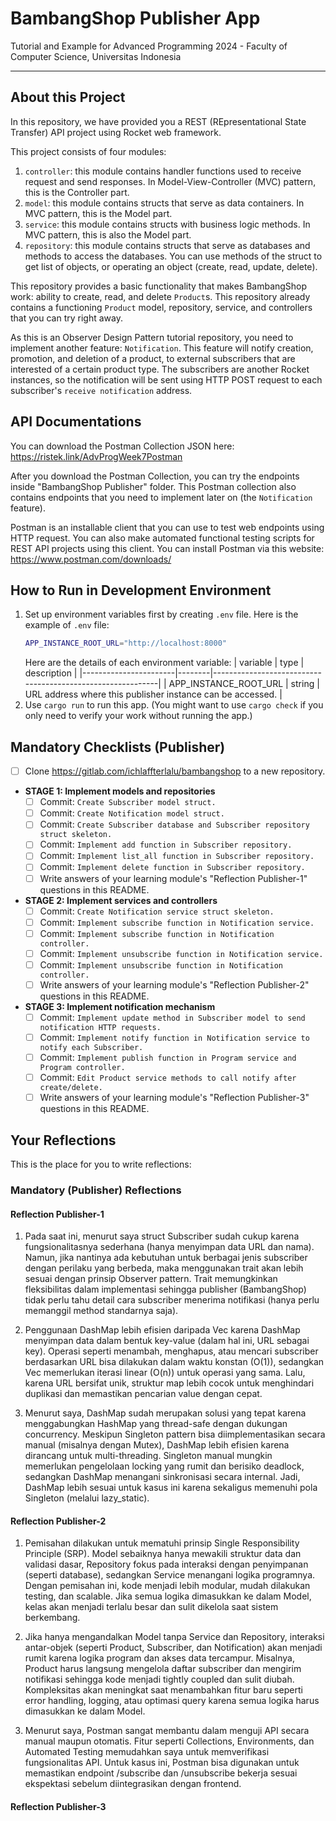 # BambangShop Publisher App
Tutorial and Example for Advanced Programming 2024 - Faculty of Computer Science, Universitas Indonesia

---

## About this Project
In this repository, we have provided you a REST (REpresentational State Transfer) API project using Rocket web framework.

This project consists of four modules:
1.  `controller`: this module contains handler functions used to receive request and send responses.
    In Model-View-Controller (MVC) pattern, this is the Controller part.
2.  `model`: this module contains structs that serve as data containers.
    In MVC pattern, this is the Model part.
3.  `service`: this module contains structs with business logic methods.
    In MVC pattern, this is also the Model part.
4.  `repository`: this module contains structs that serve as databases and methods to access the databases.
    You can use methods of the struct to get list of objects, or operating an object (create, read, update, delete).

This repository provides a basic functionality that makes BambangShop work: ability to create, read, and delete `Product`s.
This repository already contains a functioning `Product` model, repository, service, and controllers that you can try right away.

As this is an Observer Design Pattern tutorial repository, you need to implement another feature: `Notification`.
This feature will notify creation, promotion, and deletion of a product, to external subscribers that are interested of a certain product type.
The subscribers are another Rocket instances, so the notification will be sent using HTTP POST request to each subscriber's `receive notification` address.

## API Documentations

You can download the Postman Collection JSON here: https://ristek.link/AdvProgWeek7Postman

After you download the Postman Collection, you can try the endpoints inside "BambangShop Publisher" folder.
This Postman collection also contains endpoints that you need to implement later on (the `Notification` feature).

Postman is an installable client that you can use to test web endpoints using HTTP request.
You can also make automated functional testing scripts for REST API projects using this client.
You can install Postman via this website: https://www.postman.com/downloads/

## How to Run in Development Environment
1.  Set up environment variables first by creating `.env` file.
    Here is the example of `.env` file:
    ```bash
    APP_INSTANCE_ROOT_URL="http://localhost:8000"
    ```
    Here are the details of each environment variable:
    | variable              | type   | description                                                |
    |-----------------------|--------|------------------------------------------------------------|
    | APP_INSTANCE_ROOT_URL | string | URL address where this publisher instance can be accessed. |
2.  Use `cargo run` to run this app.
    (You might want to use `cargo check` if you only need to verify your work without running the app.)

## Mandatory Checklists (Publisher)
-   [ ] Clone https://gitlab.com/ichlaffterlalu/bambangshop to a new repository.
-   **STAGE 1: Implement models and repositories**
    -   [ ] Commit: `Create Subscriber model struct.`
    -   [ ] Commit: `Create Notification model struct.`
    -   [ ] Commit: `Create Subscriber database and Subscriber repository struct skeleton.`
    -   [ ] Commit: `Implement add function in Subscriber repository.`
    -   [ ] Commit: `Implement list_all function in Subscriber repository.`
    -   [ ] Commit: `Implement delete function in Subscriber repository.`
    -   [ ] Write answers of your learning module's "Reflection Publisher-1" questions in this README.
-   **STAGE 2: Implement services and controllers**
    -   [ ] Commit: `Create Notification service struct skeleton.`
    -   [ ] Commit: `Implement subscribe function in Notification service.`
    -   [ ] Commit: `Implement subscribe function in Notification controller.`
    -   [ ] Commit: `Implement unsubscribe function in Notification service.`
    -   [ ] Commit: `Implement unsubscribe function in Notification controller.`
    -   [ ] Write answers of your learning module's "Reflection Publisher-2" questions in this README.
-   **STAGE 3: Implement notification mechanism**
    -   [ ] Commit: `Implement update method in Subscriber model to send notification HTTP requests.`
    -   [ ] Commit: `Implement notify function in Notification service to notify each Subscriber.`
    -   [ ] Commit: `Implement publish function in Program service and Program controller.`
    -   [ ] Commit: `Edit Product service methods to call notify after create/delete.`
    -   [ ] Write answers of your learning module's "Reflection Publisher-3" questions in this README.

## Your Reflections
This is the place for you to write reflections:

### Mandatory (Publisher) Reflections

#### Reflection Publisher-1

1. Pada saat ini, menurut saya struct Subscriber sudah cukup karena fungsionalitasnya sederhana (hanya menyimpan data URL dan nama). Namun, jika nantinya ada kebutuhan untuk berbagai jenis subscriber dengan perilaku yang berbeda, maka menggunakan trait akan lebih sesuai dengan prinsip Observer pattern. Trait memungkinkan fleksibilitas dalam implementasi sehingga publisher (BambangShop) tidak perlu tahu detail cara subscriber menerima notifikasi (hanya perlu memanggil method standarnya saja).

2. Penggunaan DashMap lebih efisien daripada Vec karena DashMap menyimpan data dalam bentuk key-value (dalam hal ini, URL sebagai key). Operasi seperti menambah, menghapus, atau mencari subscriber berdasarkan URL bisa dilakukan dalam waktu konstan (O(1)), sedangkan Vec memerlukan iterasi linear (O(n)) untuk operasi yang sama. Lalu, karena URL bersifat unik, struktur map lebih cocok untuk menghindari duplikasi dan memastikan pencarian value dengan cepat. 

3. Menurut saya, DashMap sudah merupakan solusi yang tepat karena menggabungkan HashMap yang thread-safe dengan dukungan concurrency. Meskipun Singleton pattern bisa diimplementasikan secara manual (misalnya dengan Mutex), DashMap lebih efisien karena dirancang untuk multi-threading. Singleton manual mungkin memerlukan pengelolaan locking yang rumit dan berisiko deadlock, sedangkan DashMap menangani sinkronisasi secara internal. Jadi, DashMap lebih sesuai untuk kasus ini karena sekaligus memenuhi pola Singleton (melalui lazy_static).

#### Reflection Publisher-2

1. Pemisahan dilakukan untuk mematuhi prinsip Single Responsibility Principle (SRP). Model sebaiknya hanya mewakili struktur data dan validasi dasar, Repository fokus pada interaksi dengan penyimpanan (seperti database), sedangkan Service menangani logika programnya. Dengan pemisahan ini, kode menjadi lebih modular, mudah dilakukan testing, dan scalable. Jika semua logika dimasukkan ke dalam Model, kelas akan menjadi terlalu besar dan sulit dikelola saat sistem berkembang.

2. Jika hanya mengandalkan Model tanpa Service dan Repository, interaksi antar-objek (seperti Product, Subscriber, dan Notification) akan menjadi rumit karena logika program dan akses data tercampur. Misalnya, Product harus langsung mengelola daftar subscriber dan mengirim notifikasi sehingga kode menjadi tightly coupled dan sulit diubah. Kompleksitas akan meningkat saat menambahkan fitur baru seperti error handling, logging, atau optimasi query karena semua logika harus dimasukkan ke dalam Model.

3. Menurut saya, Postman sangat membantu dalam menguji API secara manual maupun otomatis. Fitur seperti Collections, Environments, dan Automated Testing memudahkan saya untuk memverifikasi fungsionalitas API. Untuk kasus ini, Postman bisa digunakan untuk memastikan endpoint /subscribe dan /unsubscribe bekerja sesuai ekspektasi sebelum diintegrasikan dengan frontend.

#### Reflection Publisher-3
